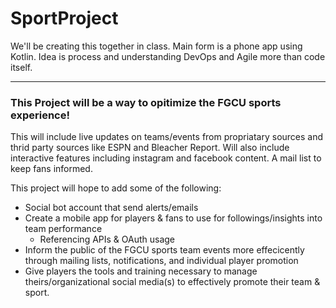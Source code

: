# SportProject
We'll be creating this together in class. Main form is a phone app using Kotlin. Idea is process and understanding DevOps and Agile more than code itself.

---------------------

### This Project will be a way to opitimize the FGCU sports experience!

This will include live updates on teams/events from propriatary sources and thrid party sources like ESPN and Bleacher Report.
Will also include interactive features including instagram and facebook content.
A mail list to keep fans informed.

This project will hope to add some of the following:
- Social bot account that send alerts/emails
- Create a mobile app for players & fans to use for followings/insights into team performance
  - Referencing APIs & OAuth usage
- Inform the public of the FGCU sports team events more effecicently through mailing lists, notifications, and individual player promotion
- Give players the tools and training necessary to manage theirs/organizational social media(s) to effectively promote their team & sport.

